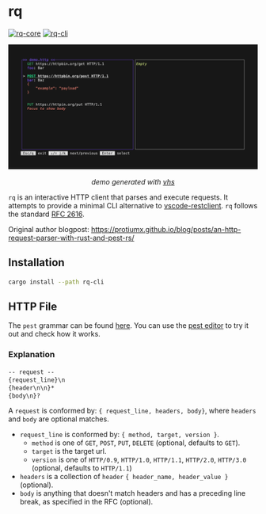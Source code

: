 # rq
[![rq-core](https://github.com/TheRealLorenz/rq/actions/workflows/rq-core.yml/badge.svg)](https://github.com/TheRealLorenz/rq/actions/workflows/rq-core.yml) [![rq-cli](https://github.com/TheRealLorenz/rq/actions/workflows/rq-cli.yml/badge.svg)](https://github.com/TheRealLorenz/rq/actions/workflows/rq-cli.yml)

![demo](./demo.gif)
<p align="center"><em>demo generated with <a href="https://github.com/charmbracelet/vhs">vhs</a></em></p>

`rq` is an interactive HTTP client that parses and execute requests. It attempts to provide a minimal CLI 
alternative to [vscode-restclient](https://github.com/Huachao/vscode-restclient).
`rq` follows the standard [RFC 2616](https://www.w3.org/Protocols/rfc2616/rfc2616-sec5.html).

Original author blogpost: https://protiumx.github.io/blog/posts/an-http-request-parser-with-rust-and-pest-rs/

## Installation

```bash
cargo install --path rq-cli
```

## HTTP File

The `pest` grammar can be found [here](./rq-core/src/grammar.pest).
You can use the [pest editor](https://pest.rs/#editor) to try it out and check how it works.

### Explanation

```
-- request --
{request_line}\n
{header\n\n}*
{body\n}?
```

A `request` is conformed by: `{ request_line, headers, body}`, where `headers` and `body` are optional
matches.
- `request_line` is conformed by: `{ method, target, version }`.
  - `method` is one of `GET`, `POST`, `PUT`, `DELETE` (optional, defaults to `GET`).
  - `target` is the target url.
  - `version` is one of `HTTP/0.9`, `HTTP/1.0`, `HTTP/1.1`, `HTTP/2.0`, `HTTP/3.0` (optional, defaults to `HTTP/1.1`)
- `headers` is a collection of `header` `{ header_name, header_value }` (optional).
- `body` is anything that doesn't match headers and has a preceding line break, as specified in the RFC (optional).
